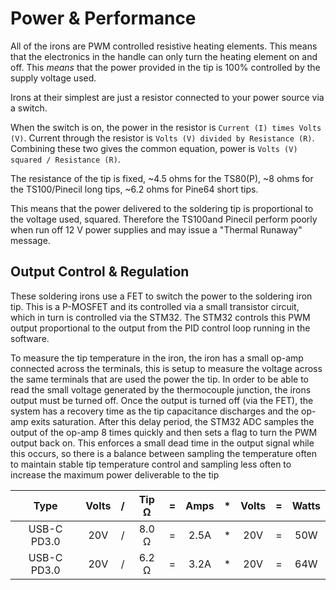 # Power & Performance

All of the irons are PWM controlled resistive heating elements.
This means that the electronics in the handle can only turn the heating element on and off.
This *means* that the power provided in the tip is 100% controlled by the supply voltage used.

Irons at their simplest are just a resistor connected to your power source via a switch.

When the switch is on, the power in the resistor is `Current (I) times Volts (V)`.
Current through the resistor is `Volts (V) divided by Resistance (R)`.
Combining these two gives the common equation, power is `Volts (V) squared / Resistance (R)`.

The resistance of the tip is fixed, ~4.5 ohms for the TS80(P), ~8 ohms for the TS100/Pinecil long tips, ~6.2 ohms for Pine64 short tips.

This means that the power delivered to the soldering tip is proportional to the voltage used, squared.
Therefore the TS100and Pinecil perform poorly when run off 12 V power supplies and may issue a "Thermal Runaway" message.

## Output Control & Regulation

These soldering irons use a FET to switch the power to the soldering iron tip. This is a P-MOSFET and its controlled via a small transistor circuit, which in turn is controlled via the STM32. The STM32 controls this PWM output proportional to the output from the PID control loop running in the software.

To measure the tip temperature in the iron, the iron has a small op-amp connected across the terminals, this is setup to measure the voltage across the same terminals that are used the power the tip. In order to be able to read the small voltage generated by the thermocouple junction, the irons output must be turned off.
Once the output is turned off (via the FET), the system has a recovery time as the tip capacitance discharges and the op-amp exits saturation. After this delay period, the STM32 ADC samples the output of the op-amp 8 times quickly and then sets a flag to turn the PWM output back on.
This enforces a small dead time in the output signal while this occurs, so there is a balance between sampling the temperature often to maintain stable tip temperature control and sampling less often to increase the maximum power deliverable to the tip

| Type         | Volts| / | Tip Ω | = | Amps | * | Volts | = | Watts |
| :----------: | :--: |:-:| :---: |:-:| :---:|:-:| :---: |:-:|:-----:|
| USB-C PD3.0  | 20V  | / | 8.0 Ω | = | 2.5A | * |  20V  | = |  50W  |
| USB-C PD3.0  | 20V  | / | 6.2 Ω | = | 3.2A | * |  20V  | = |  64W  |
